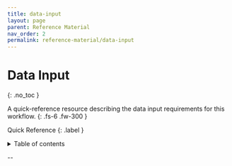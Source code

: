 ```yaml
---
title: data-input
layout: page
parent: Reference Material
nav_order: 2
permalink: reference-material/data-input
---
```


# Data Input
{: .no_toc }

A quick-reference resource describing the data input requirements for this workflow.
{: .fs-6 .fw-300 }

Quick Reference
{: .label }

<details markdown="block">
  <summary>
    Table of contents
  </summary>
  {: .text-delta }
1. TOC
{:toc}
</details>

--